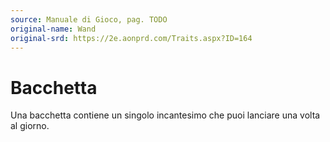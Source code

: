 ```yaml
---
source: Manuale di Gioco, pag. TODO
original-name: Wand
original-srd: https://2e.aonprd.com/Traits.aspx?ID=164
---
```


# Bacchetta

Una bacchetta contiene un singolo incantesimo che puoi lanciare una volta al
giorno.
